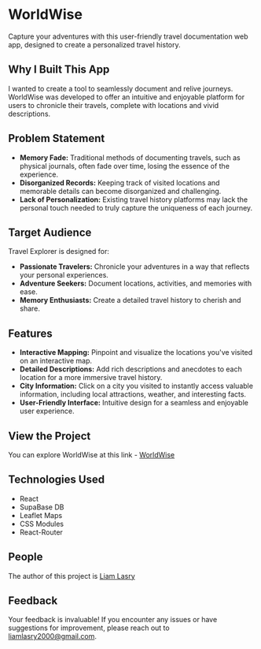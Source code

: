 # WorldWise

Capture your adventures with this user-friendly travel documentation web app, designed to create a personalized travel history.

## Why I Built This App

I wanted to create a tool to seamlessly document and relive journeys. WorldWise was developed to offer an intuitive and enjoyable platform for users to chronicle their travels, complete with locations and vivid descriptions.

## Problem Statement

- **Memory Fade:** Traditional methods of documenting travels, such as physical journals, often fade over time, losing the essence of the experience.
- **Disorganized Records:** Keeping track of visited locations and memorable details can become disorganized and challenging.
- **Lack of Personalization:** Existing travel history platforms may lack the personal touch needed to truly capture the uniqueness of each journey.

## Target Audience

Travel Explorer is designed for:

- **Passionate Travelers:** Chronicle your adventures in a way that reflects your personal experiences.
- **Adventure Seekers:** Document locations, activities, and memories with ease.
- **Memory Enthusiasts:** Create a detailed travel history to cherish and share.

## Features

- **Interactive Mapping:** Pinpoint and visualize the locations you've visited on an interactive map.
- **Detailed Descriptions:** Add rich descriptions and anecdotes to each location for a more immersive travel history.
- **City Information:** Click on a city you visited to instantly access valuable information, including local attractions, weather, and interesting facts.
- **User-Friendly Interface:** Intuitive design for a seamless and enjoyable user experience.

## View the Project

You can explore WorldWise at this link - [WorldWise](https://lightskyliam.github.io/WorldWise/)

## Technologies Used

- React
- SupaBase DB
- Leaflet Maps
- CSS Modules
- React-Router

## People

The author of this project is [Liam Lasry](https://lightskyliam.github.io/LightSkyPortfolio/)

## Feedback

Your feedback is invaluable! If you encounter any issues or have suggestions for improvement, please reach out to liamlasry2000@gmail.com.
